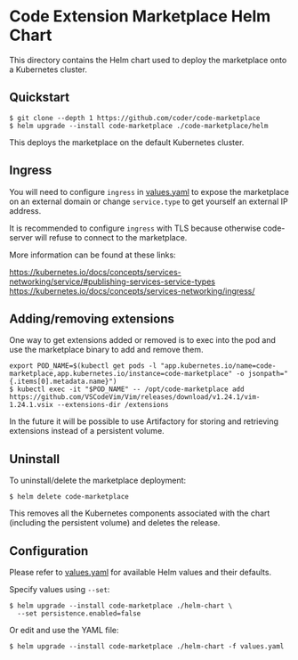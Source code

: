 # Code Extension Marketplace Helm Chart

This directory contains the Helm chart used to deploy the marketplace onto a
Kubernetes cluster.

## Quickstart

```console
$ git clone --depth 1 https://github.com/coder/code-marketplace
$ helm upgrade --install code-marketplace ./code-marketplace/helm
```

This deploys the marketplace on the default Kubernetes cluster.

## Ingress

You will need to configure `ingress` in [values.yaml](./values.yaml) to expose the
marketplace on an external domain or change `service.type` to get yourself an
external IP address.

It is recommended to configure `ingress` with TLS because otherwise code-server
will refuse to connect to the marketplace.

More information can be found at these links:

https://kubernetes.io/docs/concepts/services-networking/service/#publishing-services-service-types
https://kubernetes.io/docs/concepts/services-networking/ingress/

## Adding/removing extensions

One way to get extensions added or removed is to exec into the pod and use the
marketplace binary to add and remove them.

```
export POD_NAME=$(kubectl get pods -l "app.kubernetes.io/name=code-marketplace,app.kubernetes.io/instance=code-marketplace" -o jsonpath="{.items[0].metadata.name}")
$ kubectl exec -it "$POD_NAME" -- /opt/code-marketplace add https://github.com/VSCodeVim/Vim/releases/download/v1.24.1/vim-1.24.1.vsix --extensions-dir /extensions
```

In the future it will be possible to use Artifactory for storing and retrieving
extensions instead of a persistent volume.

## Uninstall

To uninstall/delete the marketplace deployment:

```console
$ helm delete code-marketplace
```

This removes all the Kubernetes components associated with the chart (including
the persistent volume) and deletes the release.

## Configuration

Please refer to [values.yaml](./values.yaml) for available Helm values and their
defaults.

Specify values using `--set`:

```console
$ helm upgrade --install code-marketplace ./helm-chart \
  --set persistence.enabled=false
```

Or edit and use the YAML file:

```console
$ helm upgrade --install code-marketplace ./helm-chart -f values.yaml
```
